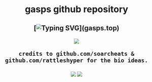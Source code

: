 <h1 align="center">
gasps github repository

  
<h2 align="center">
    
[![Typing SVG](https://readme-typing-svg.herokuapp.com?duration=3000&center=true&width=450&lines=gasps.top;gasps.xyz;gasps.lol;gasps.win;)](gasps.top)


<p align='center'><a href="#"><img height=auto width=auto src="https://discord.c99.nl/widget/theme-4/950217321253859350.png" height="1000px"/></a></p>
    
    credits to github.com/soarcheats & github.com/rattleshyper for the bio ideas.

  <a href = "https://www.youtube.com/channel/UCrOD2iq1muNhIcRTQX0Xh6A"><img src="https://github.com/RattlesHyper/RattlesHyper/assets/60119170/18fe1e5a-64f2-4a55-9bbb-00de5f8dd748"/></a>
<a href = "https://discord.gg/m6b8Pw4NR8"><img src="https://github.com/RattlesHyper/RattlesHyper/assets/60119170/7e551709-5943-44a3-b839-e3aeea282d87"/></a>
